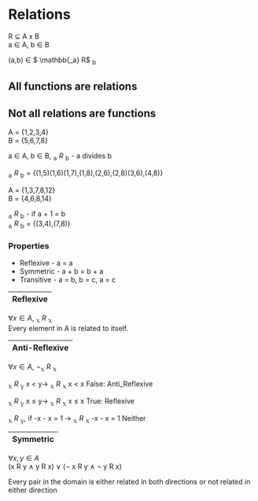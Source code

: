 # Relations  

R $\subseteq$ A x B  
a $\in$ A, b $\in$ B

(a,b) $\in$ $ \mathbb{_a} R$ $\mathbb{_b}$  

## All functions are relations  
## Not all relations are functions  

A = {1,2,3,4}  
B = {5,6,7,8}  

a $\in$ A, b $\in$ B, $\mathbb{_a}$ $R$ $\mathbb{_b}$ - a divides b  

$\mathbb{_a}$ $R$ $\mathbb{_b}$ = {(1,5)(1,6)(1,7),(1,8),(2,6),(2,8)(3,6),(4,8)}  

A = {1,3,7,8,12}  
B = {4,6,8,14}  

$\mathbb{_a}$ $R$ $\mathbb{_b}$ - if a + 1 = b  
$\mathbb{_a}$ $R$ $\mathbb{_b}$ = {(3,4),(7,8)}  

### Properties  

- Reflexive - a = a  
- Symmetric - a + b = b + a   
- Transitive - a = b, b = c, a = c  

|Reflexive|
|:-:|  
$\forall x \in A$, $\mathbb{_x}$ $R$ $\mathbb{_x}$  
Every element in A is related to itself.  

|Anti-Reflexive|
|:-:|
$\forall x \in A$, $\neg \mathbb{_x}$ $R$  $\mathbb{_x}$  

$\mathbb{_x}$ $R$ $\mathbb{_y}$ x $\lt$ y-> $\mathbb{_x}$ $R$ $\mathbb{_x}$ x $\lt$ x False: Anti_Reflexive  

$\mathbb{_x}$ $R$ $\mathbb{_y}$ x $\le$ y-> $\mathbb{_x}$ $R$ $\mathbb{_x}$ x $\le$ x True: Reflexive   

$\mathbb{_x}$ $R$ $\mathbb{_y}$, if -x - x = 1 -> $\mathbb{_x}$ $R$ $\mathbb{_x}$ -x - x = 1 Neither  

|Symmetric|
|:-:|
$\forall x, y \in A$  
(x R y $\land$ y R x)  $\lor$  ($\neg$ x R y $\land$ $\neg$ y R x)   

Every pair in the domain is either related in both directions or not related in either direction  


